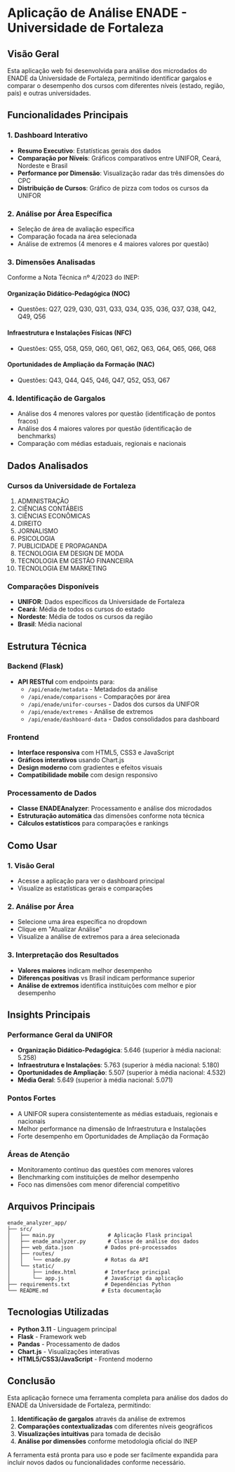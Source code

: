 # Aplicação de Análise ENADE - Universidade de Fortaleza

## Visão Geral

Esta aplicação web foi desenvolvida para análise dos microdados do ENADE da Universidade de Fortaleza, permitindo identificar gargalos e comparar o desempenho dos cursos com diferentes níveis (estado, região, país) e outras universidades.

## Funcionalidades Principais

### 1. Dashboard Interativo
- **Resumo Executivo**: Estatísticas gerais dos dados
- **Comparação por Níveis**: Gráficos comparativos entre UNIFOR, Ceará, Nordeste e Brasil
- **Performance por Dimensão**: Visualização radar das três dimensões do CPC
- **Distribuição de Cursos**: Gráfico de pizza com todos os cursos da UNIFOR

### 2. Análise por Área Específica
- Seleção de área de avaliação específica
- Comparação focada na área selecionada
- Análise de extremos (4 menores e 4 maiores valores por questão)

### 3. Dimensões Analisadas
Conforme a Nota Técnica nº 4/2023 do INEP:

#### Organização Didático-Pedagógica (NOC)
- Questões: Q27, Q29, Q30, Q31, Q33, Q34, Q35, Q36, Q37, Q38, Q42, Q49, Q56

#### Infraestrutura e Instalações Físicas (NFC)
- Questões: Q55, Q58, Q59, Q60, Q61, Q62, Q63, Q64, Q65, Q66, Q68

#### Oportunidades de Ampliação da Formação (NAC)
- Questões: Q43, Q44, Q45, Q46, Q47, Q52, Q53, Q67

### 4. Identificação de Gargalos
- Análise dos 4 menores valores por questão (identificação de pontos fracos)
- Análise dos 4 maiores valores por questão (identificação de benchmarks)
- Comparação com médias estaduais, regionais e nacionais

## Dados Analisados

### Cursos da Universidade de Fortaleza
1. ADMINISTRAÇÃO
2. CIÊNCIAS CONTÁBEIS
3. CIÊNCIAS ECONÔMICAS
4. DIREITO
5. JORNALISMO
6. PSICOLOGIA
7. PUBLICIDADE E PROPAGANDA
8. TECNOLOGIA EM DESIGN DE MODA
9. TECNOLOGIA EM GESTÃO FINANCEIRA
10. TECNOLOGIA EM MARKETING

### Comparações Disponíveis
- **UNIFOR**: Dados específicos da Universidade de Fortaleza
- **Ceará**: Média de todos os cursos do estado
- **Nordeste**: Média de todos os cursos da região
- **Brasil**: Média nacional

## Estrutura Técnica

### Backend (Flask)
- **API RESTful** com endpoints para:
  - `/api/enade/metadata` - Metadados da análise
  - `/api/enade/comparisons` - Comparações por área
  - `/api/enade/unifor-courses` - Dados dos cursos da UNIFOR
  - `/api/enade/extremes` - Análise de extremos
  - `/api/enade/dashboard-data` - Dados consolidados para dashboard

### Frontend
- **Interface responsiva** com HTML5, CSS3 e JavaScript
- **Gráficos interativos** usando Chart.js
- **Design moderno** com gradientes e efeitos visuais
- **Compatibilidade mobile** com design responsivo

### Processamento de Dados
- **Classe ENADEAnalyzer**: Processamento e análise dos microdados
- **Estruturação automática** das dimensões conforme nota técnica
- **Cálculos estatísticos** para comparações e rankings

## Como Usar

### 1. Visão Geral
- Acesse a aplicação para ver o dashboard principal
- Visualize as estatísticas gerais e comparações

### 2. Análise por Área
- Selecione uma área específica no dropdown
- Clique em "Atualizar Análise"
- Visualize a análise de extremos para a área selecionada

### 3. Interpretação dos Resultados
- **Valores maiores** indicam melhor desempenho
- **Diferenças positivas** vs Brasil indicam performance superior
- **Análise de extremos** identifica instituições com melhor e pior desempenho

## Insights Principais

### Performance Geral da UNIFOR
- **Organização Didático-Pedagógica**: 5.646 (superior à média nacional: 5.258)
- **Infraestrutura e Instalações**: 5.763 (superior à média nacional: 5.180)
- **Oportunidades de Ampliação**: 5.507 (superior à média nacional: 4.532)
- **Média Geral**: 5.649 (superior à média nacional: 5.071)

### Pontos Fortes
- A UNIFOR supera consistentemente as médias estaduais, regionais e nacionais
- Melhor performance na dimensão de Infraestrutura e Instalações
- Forte desempenho em Oportunidades de Ampliação da Formação

### Áreas de Atenção
- Monitoramento contínuo das questões com menores valores
- Benchmarking com instituições de melhor desempenho
- Foco nas dimensões com menor diferencial competitivo

## Arquivos Principais

```
enade_analyzer_app/
├── src/
│   ├── main.py                 # Aplicação Flask principal
│   ├── enade_analyzer.py       # Classe de análise dos dados
│   ├── web_data.json          # Dados pré-processados
│   ├── routes/
│   │   └── enade.py           # Rotas da API
│   └── static/
│       ├── index.html         # Interface principal
│       └── app.js             # JavaScript da aplicação
├── requirements.txt           # Dependências Python
└── README.md                 # Esta documentação
```

## Tecnologias Utilizadas

- **Python 3.11** - Linguagem principal
- **Flask** - Framework web
- **Pandas** - Processamento de dados
- **Chart.js** - Visualizações interativas
- **HTML5/CSS3/JavaScript** - Frontend moderno

## Conclusão

Esta aplicação fornece uma ferramenta completa para análise dos dados do ENADE da Universidade de Fortaleza, permitindo:

1. **Identificação de gargalos** através da análise de extremos
2. **Comparações contextualizadas** com diferentes níveis geográficos
3. **Visualizações intuitivas** para tomada de decisão
4. **Análise por dimensões** conforme metodologia oficial do INEP

A ferramenta está pronta para uso e pode ser facilmente expandida para incluir novos dados ou funcionalidades conforme necessário.

